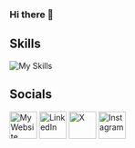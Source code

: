 ### Hi there 👋

## Skills
![My Skills](https://skillicons.dev/icons?i=html,css,js,ts,react,next,tailwind,sass,pug,figma)

## Socials
<a href='https://lorneyq.vercel.app/' title='My Website'><img src='https://lorneyq.vercel.app/_next/static/media/favicon.a8ab575f.ico' alt='My Website' width='48px' height='48px'></a>
<a href='https://www.linkedin.com/in/lorneyq' title='LinkedIn'><img src='https://skillicons.dev/icons?i=linkedin' alt='LinkedIn' width='48px' height='48px'></a>
<a href='https://www.x.com/lorneyqq' title='X'><img src='https://seeklogo.com/images/T/twitter-x-logo-101C7D2420-seeklogo.com.png?v=638258862800000000' alt='X' width='48px' height='48px'></a>
<a href='https://www.instagram.com/lorneyq' title='Instagram'><img src='https://skillicons.dev/icons?i=instagram' alt='Instagram' width='48px' height='48px'></a>
